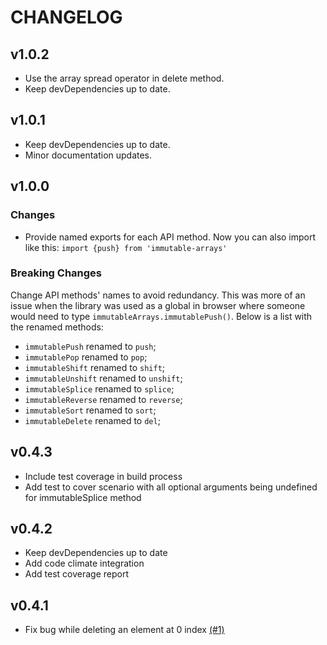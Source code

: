 # CHANGELOG

## v1.0.2

- Use the array spread operator in delete method.
- Keep devDependencies up to date.

## v1.0.1

- Keep devDependencies up to date.
- Minor documentation updates.


## v1.0.0

### Changes
- Provide named exports for each API method. Now you can also import like this: `import {push} from 'immutable-arrays'`

### Breaking Changes
Change API methods' names to avoid redundancy. This was more of an issue when the library was used as a global in browser where someone would need to type `immutableArrays.immutablePush()`.
Below is a list with the renamed methods:
- `immutablePush` renamed to `push`;
- `immutablePop` renamed to `pop`;
- `immutableShift` renamed to `shift`;
- `immutableUnshift` renamed to `unshift`;
- `immutableSplice` renamed to `splice`;
- `immutableReverse` renamed to `reverse`;
- `immutableSort` renamed to `sort`;
- `immutableDelete` renamed to `del`;

## v0.4.3
- Include test coverage in build process
- Add test to cover scenario with all optional arguments being undefined for immutableSplice method

## v0.4.2
- Keep devDependencies up to date
- Add code climate integration
- Add test coverage report

## v0.4.1
- Fix bug while deleting an element at 0 index [(#1)](https://github.com/georapbox/immutable-arrays/pull/1)
